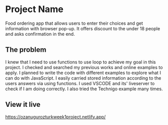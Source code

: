 # Project Name

Food ordering app that allows users to enter their choices and get information with browser pop-up. It offers discount to the under 18 people and asks confirmation in the end.

## The problem

I knew that I need to use functions to use loop to achieve my goal in this project. I checked and searched my previous works and online examples to apply. I planned to write the code with different examples to explore what I can do with JavaScript. I easily carried stored information according to the users answers via using functions. I used VSCODE and its' liveserver to check if I am doing correctly. I also tried the Technigo example many times.  

## View it live

https://ozanugurozturkweek1project.netlify.app/
